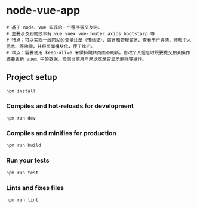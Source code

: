 # node-vue-app
```
# 基于 node、vue 实现的一个程序猿交友网。
# 主要涉及到的技术有 vue vuex vue-router axios bootstarp 等
# 特点：可以实现一般网站的登录注册（带验证）、留言和管理留言、查看用户详情、修改个人信息、等功能，并将页面模块化，便于维护。
# 难点：需要使用 keep-alive 来保持跳转页面不刷新。修改个人信息时既要提交相关操作还要更新 vuex 中的数据。检测当前用户来决定是否显示删除等操作。
```
## Project setup
```
npm install
```

### Compiles and hot-reloads for development
```
npm run dev
```

### Compiles and minifies for production
```
npm run build
```

### Run your tests
```
npm run test
```

### Lints and fixes files
```
npm run lint
```
